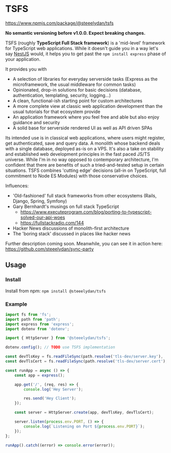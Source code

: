# TSFS

https://www.npmjs.com/package/@steeelydan/tsfs

**No semantic versioning before v1.0.0. Expect breaking changes.**

TSFS (roughly **TypeScript Full Stack framework**) is a 'mid-level' framework for TypeScript web applications. While it doesn't guide you in a way let's say [NestJS](https://github.com/nestjs/nest) would, it helps you to get past the `npm install express` phase of your application.

It provides you with

-   A selection of libraries for everyday serverside tasks (Express as the microframework, the usual middleware for common tasks)
-   Opinionated, drop-in solutions for basic decisions (database, authentication, templating, security, logging...)
-   A clean, functional-ish starting point for custom architectures
-   A more complete view at classic web application development than the usual tutorials for that ecosystem provide
-   An application framework where you feel free and able but also enjoy guidance and security
-   A solid base for serverside rendered UI as well as API driven SPAs

Its intended use is in classical web applications, where users might register, get authenticated, save and query data. A monolith whose backend deals with a single database, deployed as-is on a VPS. It's also a take on stability and established web development principles in the fast paced JS/TS universe. While I'm in no way opposed to contemporary architecture, I'm confident that there are benefits of such a tried-and-tested setup in certain situations. TSFS combines 'cutting edge' decisions (all-in on TypeScript, full commitment to Node ES Modules) with those conservative choices.

Influences:

-   'Old-fashioned' full stack frameworks from other ecosystems (Rails, Django, Spring, Symfony)
-   Gary Bernhardt's musings on full stack TypeScript
    -   https://www.executeprogram.com/blog/porting-to-typescript-solved-our-api-woes
    -   https://fullstackradio.com/144
-   Hacker News discussions of monolith-first architecture
-   The 'boring stack' discussed in places like hacker news

Further description coming soon. Meanwhile, you can see it in action here: https://github.com/steeelydan/sync-party

## Usage

### Install

Install from npm: `npm install @steeelydan/tsfs`

### Example

```typescript
import fs from 'fs';
import path from 'path';
import express from 'express';
import dotenv from 'dotenv';

import { HttpServer } from '@steeelydan/tsfs';

dotenv.config(); // TODO use TSFS implementation

const devTlsKey = fs.readFileSync(path.resolve('tls-dev/server.key'), 'utf-8');
const devTlsCert = fs.readFileSync(path.resolve('tls-dev/server.cert'), 'utf-8');

const runApp = async () => {
    const app = express();

    app.get('/', (req, res) => {
        console.log('Hey Server');

        res.send('Hey Client');
    });

    const server = HttpServer.create(app, devTlsKey, devTlsCert);

    server.listen(process.env.PORT, () => {
        console.log(`Listening on Port ${process.env.PORT}`);
    });
};

runApp().catch((error) => console.error(error));
```
